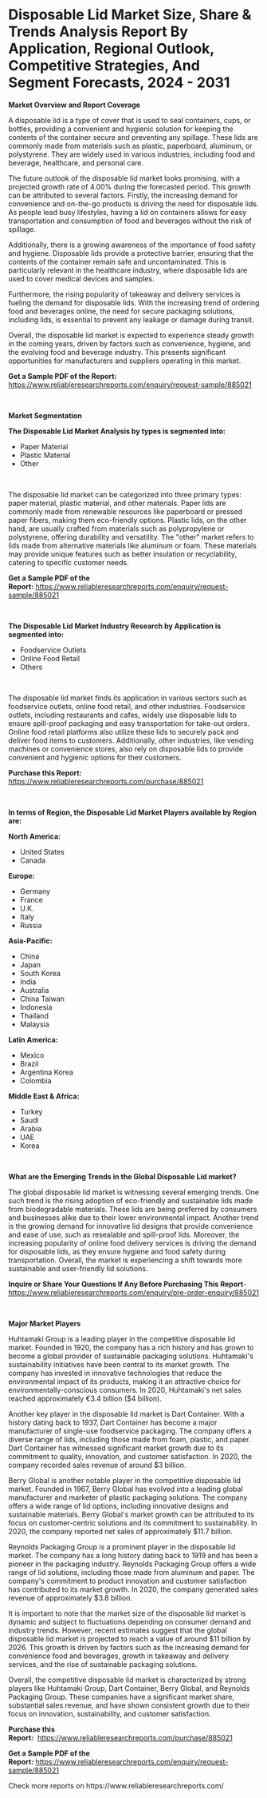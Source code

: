 <p><h1>Disposable Lid Market Size, Share & Trends Analysis Report By Application, Regional Outlook, Competitive Strategies, And Segment Forecasts, 2024 - 2031</h1></p><p><strong>Market Overview and Report Coverage</strong></p>
<p><p>A disposable lid is a type of cover that is used to seal containers, cups, or bottles, providing a convenient and hygienic solution for keeping the contents of the container secure and preventing any spillage. These lids are commonly made from materials such as plastic, paperboard, aluminum, or polystyrene. They are widely used in various industries, including food and beverage, healthcare, and personal care.</p><p>The future outlook of the disposable lid market looks promising, with a projected growth rate of 4.00% during the forecasted period. This growth can be attributed to several factors. Firstly, the increasing demand for convenience and on-the-go products is driving the need for disposable lids. As people lead busy lifestyles, having a lid on containers allows for easy transportation and consumption of food and beverages without the risk of spillage.</p><p>Additionally, there is a growing awareness of the importance of food safety and hygiene. Disposable lids provide a protective barrier, ensuring that the contents of the container remain safe and uncontaminated. This is particularly relevant in the healthcare industry, where disposable lids are used to cover medical devices and samples.</p><p>Furthermore, the rising popularity of takeaway and delivery services is fueling the demand for disposable lids. With the increasing trend of ordering food and beverages online, the need for secure packaging solutions, including lids, is essential to prevent any leakage or damage during transit.</p><p>Overall, the disposable lid market is expected to experience steady growth in the coming years, driven by factors such as convenience, hygiene, and the evolving food and beverage industry. This presents significant opportunities for manufacturers and suppliers operating in this market.</p></p>
<p><strong>Get a Sample PDF of the Report:</strong> <a href="https://www.reliableresearchreports.com/enquiry/request-sample/885021">https://www.reliableresearchreports.com/enquiry/request-sample/885021</a></p>
<p>&nbsp;</p>
<p><strong>Market Segmentation</strong></p>
<p><strong>The Disposable Lid Market Analysis by types is segmented into:</strong></p>
<p><ul><li>Paper Material</li><li>Plastic Material</li><li>Other</li></ul></p>
<p>&nbsp;</p>
<p><p>The disposable lid market can be categorized into three primary types: paper material, plastic material, and other materials. Paper lids are commonly made from renewable resources like paperboard or pressed paper fibers, making them eco-friendly options. Plastic lids, on the other hand, are usually crafted from materials such as polypropylene or polystyrene, offering durability and versatility. The "other" market refers to lids made from alternative materials like aluminum or foam. These materials may provide unique features such as better insulation or recyclability, catering to specific customer needs.</p></p>
<p><strong>Get a Sample PDF of the Report:</strong>&nbsp;<a href="https://www.reliableresearchreports.com/enquiry/request-sample/885021">https://www.reliableresearchreports.com/enquiry/request-sample/885021</a></p>
<p>&nbsp;</p>
<p><strong>The Disposable Lid Market Industry Research by Application is segmented into:</strong></p>
<p><ul><li>Foodservice Outlets</li><li>Online Food Retail</li><li>Others</li></ul></p>
<p>&nbsp;</p>
<p><p>The disposable lid market finds its application in various sectors such as foodservice outlets, online food retail, and other industries. Foodservice outlets, including restaurants and cafes, widely use disposable lids to ensure spill-proof packaging and easy transportation for take-out orders. Online food retail platforms also utilize these lids to securely pack and deliver food items to customers. Additionally, other industries, like vending machines or convenience stores, also rely on disposable lids to provide convenient and hygienic options for their customers.</p></p>
<p><strong>Purchase this Report:</strong>&nbsp; <a href="https://www.reliableresearchreports.com/purchase/885021">https://www.reliableresearchreports.com/purchase/885021</a></p>
<p>&nbsp;</p>
<p><strong>In terms of Region, the Disposable Lid Market Players available by Region are:</strong></p>
<p>
    <p> <strong> North America: </strong>
        <ul>
            <li>United States</li>
            <li>Canada</li>
        </ul>
        </p> 
    <p> <strong> Europe: </strong>
        <ul>
            <li>Germany</li>
            <li>France</li>
            <li>U.K.</li>
            <li>Italy</li>
            <li>Russia</li>
        </ul>
        </p> 
    <p> <strong> Asia-Pacific: </strong>
        <ul>
            <li>China</li>
            <li>Japan</li>
            <li>South Korea</li>
            <li>India</li>
            <li>Australia</li>
            <li>China Taiwan</li>
            <li>Indonesia</li>
            <li>Thailand</li>
            <li>Malaysia</li>
        </ul>
        </p> 
    <p> <strong> Latin America: </strong>
        <ul>
            <li>Mexico</li>
            <li>Brazil</li>
            <li>Argentina Korea</li>
            <li>Colombia</li>
        </ul>
        </p> 
    <p> <strong> Middle East & Africa: </strong>
        <ul>
            <li>Turkey</li>
            <li>Saudi</li>
            <li>Arabia</li>
            <li>UAE</li>
            <li>Korea</li>
        </ul>
    </p>
    </p>
<p>&nbsp;</p>
<p><strong>What are the Emerging Trends in the Global Disposable Lid market?</strong></p>
<p><p>The global disposable lid market is witnessing several emerging trends. One such trend is the rising adoption of eco-friendly and sustainable lids made from biodegradable materials. These lids are being preferred by consumers and businesses alike due to their lower environmental impact. Another trend is the growing demand for innovative lid designs that provide convenience and ease of use, such as resealable and spill-proof lids. Moreover, the increasing popularity of online food delivery services is driving the demand for disposable lids, as they ensure hygiene and food safety during transportation. Overall, the market is experiencing a shift towards more sustainable and user-friendly lid solutions.</p></p>
<p><strong>Inquire or Share Your Questions If Any Before Purchasing This Report</strong>- <a href="https://www.reliableresearchreports.com/enquiry/pre-order-enquiry/885021">https://www.reliableresearchreports.com/enquiry/pre-order-enquiry/885021</a></p>
<p>&nbsp;</p>
<p><strong>Major Market Players</strong></p>
<p><p>Huhtamaki Group is a leading player in the competitive disposable lid market. Founded in 1920, the company has a rich history and has grown to become a global provider of sustainable packaging solutions. Huhtamaki's sustainability initiatives have been central to its market growth. The company has invested in innovative technologies that reduce the environmental impact of its products, making it an attractive choice for environmentally-conscious consumers. In 2020, Huhtamaki's net sales reached approximately €3.4 billion ($4 billion).</p><p>Another key player in the disposable lid market is Dart Container. With a history dating back to 1937, Dart Container has become a major manufacturer of single-use foodservice packaging. The company offers a diverse range of lids, including those made from foam, plastic, and paper. Dart Container has witnessed significant market growth due to its commitment to quality, innovation, and customer satisfaction. In 2020, the company recorded sales revenue of around $3 billion.</p><p>Berry Global is another notable player in the competitive disposable lid market. Founded in 1967, Berry Global has evolved into a leading global manufacturer and marketer of plastic packaging solutions. The company offers a wide range of lid options, including innovative designs and sustainable materials. Berry Global's market growth can be attributed to its focus on customer-centric solutions and its commitment to sustainability. In 2020, the company reported net sales of approximately $11.7 billion.</p><p>Reynolds Packaging Group is a prominent player in the disposable lid market. The company has a long history dating back to 1919 and has been a pioneer in the packaging industry. Reynolds Packaging Group offers a wide range of lid solutions, including those made from aluminum and paper. The company's commitment to product innovation and customer satisfaction has contributed to its market growth. In 2020, the company generated sales revenue of approximately $3.8 billion.</p><p>It is important to note that the market size of the disposable lid market is dynamic and subject to fluctuations depending on consumer demand and industry trends. However, recent estimates suggest that the global disposable lid market is projected to reach a value of around $11 billion by 2026. This growth is driven by factors such as the increasing demand for convenience food and beverages, growth in takeaway and delivery services, and the rise of sustainable packaging solutions.</p><p>Overall, the competitive disposable lid market is characterized by strong players like Huhtamaki Group, Dart Container, Berry Global, and Reynolds Packaging Group. These companies have a significant market share, substantial sales revenue, and have shown consistent growth due to their focus on innovation, sustainability, and customer satisfaction.</p></p>
<p><strong>Purchase this Report:</strong>&nbsp;&nbsp;<a href="https://www.reliableresearchreports.com/purchase/885021">https://www.reliableresearchreports.com/purchase/885021</a></p>
<p></p>
<p><strong>Get a Sample PDF of the Report:</strong>&nbsp;<a href="https://www.reliableresearchreports.com/enquiry/request-sample/885021">https://www.reliableresearchreports.com/enquiry/request-sample/885021</a></p>
<p>Check more reports on https://www.reliableresearchreports.com/</p>